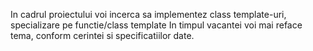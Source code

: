 In cadrul proiectului voi incerca sa implementez class template-uri, specializare pe functie/class template
In timpul vacantei voi mai reface tema, conform cerintei si specificatiilor date.
